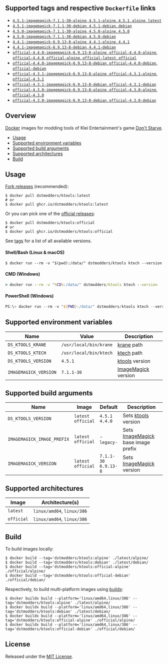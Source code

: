 ## Supported tags and respective `Dockerfile` links

- [`4.5.1-imagemagick-7.1.1-30-alpine`, `4.5.1-alpine`, `4.5.1`, `alpine`, `latest`](https://github.com/dstmodders/docker-ktools/blob/5322a24f20139f6db66af1f25ab5ac7c73d4847c/latest/alpine/Dockerfile)
- [`4.5.1-imagemagick-7.1.1-30-debian`, `4.5.1-debian`, `debian`](https://github.com/dstmodders/docker-ktools/blob/5322a24f20139f6db66af1f25ab5ac7c73d4847c/latest/debian/Dockerfile)
- [`4.5.0-imagemagick-7.1.1-30-alpine`, `4.5.0-alpine`, `4.5.0`](https://github.com/dstmodders/docker-ktools/blob/5322a24f20139f6db66af1f25ab5ac7c73d4847c/latest/alpine/Dockerfile)
- [`4.5.0-imagemagick-7.1.1-30-debian`, `4.5.0-debian`](https://github.com/dstmodders/docker-ktools/blob/5322a24f20139f6db66af1f25ab5ac7c73d4847c/latest/debian/Dockerfile)
- [`4.4.1-imagemagick-6.9.13-8-alpine`, `4.4.1-alpine`, `4.4.1`](https://github.com/dstmodders/docker-ktools/blob/5322a24f20139f6db66af1f25ab5ac7c73d4847c/latest/alpine/Dockerfile)
- [`4.4.1-imagemagick-6.9.13-8-debian`, `4.4.1-debian`](https://github.com/dstmodders/docker-ktools/blob/5322a24f20139f6db66af1f25ab5ac7c73d4847c/latest/debian/Dockerfile)
- [`official-4.4.0-imagemagick-6.9.13-8-alpine`, `official-4.4.0-alpine`, `official-4.4.0`, `official-alpine`, `official-latest`, `official`](https://github.com/dstmodders/docker-ktools/blob/5322a24f20139f6db66af1f25ab5ac7c73d4847c/official/alpine/Dockerfile)
- [`official-4.4.0-imagemagick-6.9.13-8-debian`, `official-4.4.0-debian`, `official-debian`](https://github.com/dstmodders/docker-ktools/blob/5322a24f20139f6db66af1f25ab5ac7c73d4847c/official/debian/Dockerfile)
- [`official-4.3.1-imagemagick-6.9.13-8-alpine`, `official-4.3.1-alpine`, `official-4.3.1`](https://github.com/dstmodders/docker-ktools/blob/5322a24f20139f6db66af1f25ab5ac7c73d4847c/official/alpine/Dockerfile)
- [`official-4.3.1-imagemagick-6.9.13-8-debian`, `official-4.3.1-debian`](https://github.com/dstmodders/docker-ktools/blob/5322a24f20139f6db66af1f25ab5ac7c73d4847c/official/debian/Dockerfile)
- [`official-4.3.0-imagemagick-6.9.13-8-alpine`, `official-4.3.0-alpine`, `official-4.3.0`](https://github.com/dstmodders/docker-ktools/blob/5322a24f20139f6db66af1f25ab5ac7c73d4847c/official/alpine/Dockerfile)
- [`official-4.3.0-imagemagick-6.9.13-8-debian`, `official-4.3.0-debian`](https://github.com/dstmodders/docker-ktools/blob/5322a24f20139f6db66af1f25ab5ac7c73d4847c/official/debian/Dockerfile)

## Overview

[Docker] images for modding tools of Klei Entertainment's game [Don't Starve].

- [Usage](https://github.com/dstmodders/docker-ktools/blob/main/README.md#usage)
- [Supported environment variables](https://github.com/dstmodders/docker-ktools/blob/main/README.md#supported-environment-variables)
- [Supported build arguments](https://github.com/dstmodders/docker-ktools/blob/main/README.md#supported-build-arguments)
- [Supported architectures](https://github.com/dstmodders/docker-ktools/blob/main/README.md#supported-architectures)
- [Build](https://github.com/dstmodders/docker-ktools/blob/main/README.md#build)

## Usage

[Fork releases] (recommended):

```shell
$ docker pull dstmodders/ktools:latest
# or
$ docker pull ghcr.io/dstmodders/ktools:latest
```

Or you can pick one of the [official releases]:

```shell
$ docker pull dstmodders/ktools:official
# or
$ docker pull ghcr.io/dstmodders/ktools:official
```

See [tags] for a list of all available versions.

#### Shell/Bash (Linux & macOS)

```shell
$ docker run --rm -v "$(pwd):/data/" dstmodders/ktools ktech --version
```

#### CMD (Windows)

```cmd
> docker run --rm -v "%CD%:/data/" dstmodders/ktools ktech --version
```

#### PowerShell (Windows)

```powershell
PS:\> docker run --rm -v "${PWD}:/data/" dstmodders/ktools ktech --version
```

## Supported environment variables

| Name                  | Value                  | Description           |
| --------------------- | ---------------------- | --------------------- |
| `DS_KTOOLS_KRANE`     | `/usr/local/bin/krane` | [krane] path          |
| `DS_KTOOLS_KTECH`     | `/usr/local/bin/ktech` | [ktech] path          |
| `DS_KTOOLS_VERSION`   | `4.5.1`                | [ktools] version      |
| `IMAGEMAGICK_VERSION` | `7.1.1-30`             | [ImageMagick] version |

## Supported build arguments

| Name                       | Image                    | Default                    | Description                          |
| -------------------------- | ------------------------ | -------------------------- | ------------------------------------ |
| `DS_KTOOLS_VERSION`        | `latest`<br />`official` | `4.5.1`<br />`4.4.0`       | Sets [ktools] version                |
| `IMAGEMAGICK_IMAGE_PREFIX` | `latest`<br />`official` | -<br />`legacy-`           | Sets [ImageMagick] base image prefix |
| `IMAGEMAGICK_VERSION`      | `latest`<br />`official` | `7.1.1-30`<br />`6.9.13-8` | Sets [ImageMagick] version           |

## Supported architectures

| Image      | Architecture(s)            |
| ---------- | -------------------------- |
| `latest`   | `linux/amd64`, `linux/386` |
| `official` | `linux/amd64`, `linux/386` |

## Build

To build images locally:

```shell
$ docker build --tag='dstmodders/ktools:alpine' ./latest/alpine/
$ docker build --tag='dstmodders/ktools:debian' ./latest/debian/
$ docker build --tag='dstmodders/ktools:official-alpine' ./official/alpine/
$ docker build --tag='dstmodders/ktools:official-debian' ./official/debian/
```

Respectively, to build multi-platform images using [buildx]:

```shell
$ docker buildx build --platform='linux/amd64,linux/386' --tag='dstmodders/ktools:alpine' ./latest/alpine/
$ docker buildx build --platform='linux/amd64,linux/386' --tag='dstmodders/ktools:debian' ./latest/debian/
$ docker buildx build --platform='linux/amd64,linux/386' --tag='dstmodders/ktools:official-alpine' ./official/alpine/
$ docker buildx build --platform='linux/amd64,linux/386' --tag='dstmodders/ktools:official-debian' ./official/debian/
```

## License

Released under the [MIT License](https://opensource.org/licenses/MIT).

[buildx]: https://github.com/docker/buildx
[docker]: https://www.docker.com/
[don't starve]: https://www.klei.com/games/dont-starve
[fork releases]: https://github.com/dstmodders/ktools/releases
[imagemagick]: https://imagemagick.org/index.php
[krane]: https://github.com/nsimplex/ktools#krane
[ktech]: https://github.com/nsimplex/ktools#ktech
[ktools]: https://github.com/nsimplex/ktools
[official releases]: https://github.com/nsimplex/ktools/releases
[tags]: https://hub.docker.com/r/dstmodders/ktools/tags
